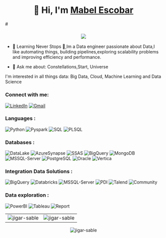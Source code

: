 <h1 align="center">👋 Hi, I'm <a href=" " target="_blank"> Mabel Escobar</a></h1>
#<h3 align="center"> <img src="https://readme-typing-svg.herokuapp.com/?lines=Full+Stack+Data" /> </h3>

- 🌱 Learning Never Stops 🚀,Im a Data engineer passionate about Data,I like automating things, building pipelines,exploring scalability problems and improving efficiency and performance.

- 💬 Ask me about: Constellations,Start, Universe 

I'm interested in all things data: Big Data, Cloud, Machine Learning and Data Science

<h3 align="left">Connect with me:</h3>
<div align="left">
  <a href="https://www.linkedin.com/in/yury-mabel-escobar-lombana/"><img alt="LinkedIn" src="https://img.shields.io/badge/linkedin-%230077B5.svg?style=flat-square&logo=linkedin&logoColor=white"/></a>
  <a href="mailto:yuryescobar@gmail.com"><img alt="Gmail" src="https://img.shields.io/badge/Gmail-D14836?style=flat-square&logo=gmail&logoColor=white"/></a>
</div>
<h3 align="left">Languages :</h3>
<div align="left">
  <img alt="Python" src="https://img.shields.io/badge/python-%2314354C.svg?style=flat-square&logo=python&logoColor=white"/>
  <img alt="Pyspark" src="https://img.shields.io/badge/pyspark-%2314354C.svg?style=flat-square&logo=py&logoColor=white"/>
  <img alt="SQL" src="https://img.shields.io/badge/SQL-%23323330.svg?style=flat-square&logo=0&logoColor=%23F7DF1E"/> 
  <img alt="PLSQL" src="https://img.shields.io/badge/PL/SQL-%23323330.svg?style=flat-square&logo=0&logoColor=white"/>
   </div>
<h3 align="left">Databases :</h3>
<div align="left">
   <img alt="DataLake" src ="https://img.shields.io/badge/Azure DataLake Storage-%2307405e.svg?style=flat-square&logo=s&logoColor=white"/>
  <img alt="AzureSynapse" src ="https://img.shields.io/badge/Azure Synapse-316192?style=flat-square&logo=pl&logoColor=white"/>
      <img alt="SSAS" src="https://img.shields.io/badge/Analysis Services -%2300f.svg?style=flat-square&logo=m&logoColor=white"/>
  <img alt="BigQuery" src ="https://img.shields.io/badge/BigQuery-316192?style=flat-square&logo=po&logoColor=white"/>
  <img alt="MongoDB" src ="https://img.shields.io/badge/MongoDB-4EA94B?style=flat-square&logo=mongodb&logoColor=white"/>
  <img alt="MSSQL-Server" src ="https://img.shields.io/badge/SQL Server-%2307405e.svg?style=flat-square&logo=sq&logoColor=white"/>
  <img alt="PostgreSQL" src ="https://img.shields.io/badge/PostgreSQL-316192?style=flat-square&logo=postgresql&logoColor=white"/>
  <img alt="Oracle" src="https://img.shields.io/badge/Oracle-%2300f.svg?style=flat-square&logo=my&logoColor=white"/>
    <img alt="Vertica" src="https://img.shields.io/badge/Vertica-%2300f.svg?style=flat-square&logo=my&logoColor=white"/>
</div>
 <h3 align="left">Integration Data Solutions :</h3>
<div align="left">
  <img alt="BigQuery" src ="https://img.shields.io/badge/Azure Data Factory-316192?style=flat-square&logo=p&logoColor=white"/>
  <img alt="Databricks" src="https://img.shields.io/badge/Databricks-%2300f.svg?style=flat-square&logo=m&logoColor=white"/>
  <img alt="MSSQL-Server" src ="https://img.shields.io/badge/SSIS-%2307405e.svg?style=flat-square&logo=sq&logoColor=white"/>
  <img alt="PDI" src ="https://img.shields.io/badge/Pentaho PDI-316192?style=flat-square&logo=po&logoColor=white"/>
  <img alt="Talend" src ="https://img.shields.io/badge/Talend-4EA94B?style=flat-square&logo=m&logoColor=white"/>
  <img alt="Community" src ="https://img.shields.io/badge/Pentaho Community-316192?style=flat-square&logo=po&logoColor=white"/>
</div>
</div>
 <h3 align="left">Data exploration :</h3>
<div align="left">
  <img alt="PowerBI" src ="https://img.shields.io/badge/PowerBI-316192?style=flat-square&logo=p&logoColor=white"/>
  <img alt="Tableau" src="https://img.shields.io/badge/Tableau-%2300f.svg?style=flat-square&logo=m&logoColor=white"/>
  <img alt="Report" src ="https://img.shields.io/badge/SQL Server Reporting-%2307405e.svg?style=flat-square&logo=s&logoColor=white"/>
</div>
<table>
  <tr>
    <td><img src="https://github-readme-stats.vercel.app/api?username=yuryescobar&show_icons=true&theme=dark&locale=en" alt="jigar-sable" /></td>
    <td><img src="https://github-readme-stats.vercel.app/api/top-langs?username=yuryescobar&show_icons=true&theme=dark&locale=en&layout=compact" alt="jigar-sable" /></td>
  </tr>
</table>

<div align="center">
<p><img align="center" src="https://github-readme-streak-stats.herokuapp.com/?user=yuryescobar&theme=dark" alt="jigar-sable" /></p>
  </div>
